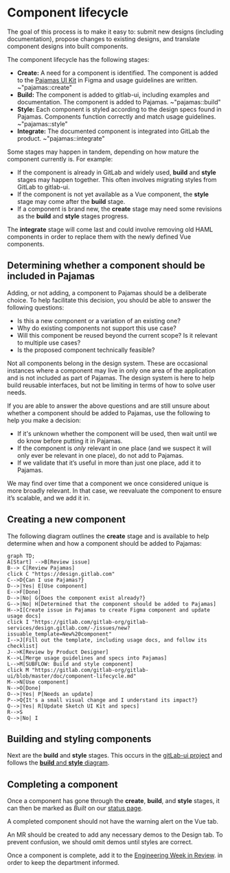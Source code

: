 # Component lifecycle
The goal of this process is to make it easy to: submit new designs (including documentation), propose changes to existing designs, and translate component designs into built components.

The component lifecycle has the following stages:

* **Create:** A need for a component is identified. The component is added to the [Pajamas UI Kit](https://www.figma.com/file/qEddyqCrI7kPSBjGmwkZzQ/Pajamas-UI-Kit---Beta) in Figma and usage guidelines are written.
~"pajamas::create"
* **Build:** The component is added to gitlab-ui, including examples 
and documentation. The component is added to Pajamas. ~"pajamas::build"
* **Style:** Each component is styled according to the design specs found in 
Pajamas. Components function correctly and match usage guidelines. ~"pajamas::style"
* **Integrate:** The documented component is integrated into GitLab the 
product. ~"pajamas::integrate"

Some stages may happen in tandem, depending on how mature the component currently
is. For example:

* If the component is already in GitLab and widely used, **build** and
**style** stages may happen together. This often involves migrating styles from GitLab
to gitlab-ui.
* If the component is not yet available as a Vue component, the **style** stage
may come after the **build** stage.
* If a component is brand new, the **create** stage may need some revisions as the 
**build** and **style** stages progress.

The **integrate** stage will come last and could involve removing old HAML components
in order to replace them with the newly defined Vue components.

## Determining whether a component should be included in Pajamas

Adding, or not adding, a component to Pajamas should be a deliberate choice. To 
help facilitate this decision, you should be able to answer the following questions:

* Is this a new component or a variation of an existing one?
* Why do existing components not support this use case?
* Will this component be reused beyond the current scope? Is it relevant to multiple
use cases?
* Is the proposed component technically feasible?

Not all components belong in the design system. These are occasional instances 
where a component may live in only one area of the application and is not included 
as part of Pajamas. The design system is here to help build reusable interfaces, 
but not be limiting in terms of how to solve user needs. 

If you are able to answer the above questions and are still unsure about whether
a component should be added to Pajamas, use the following to help you make a
decision:

* If it's unknown whether the component will be used, then wait until we do know
before putting it in Pajamas.
* If the component is *only* relevant in one place (and we suspect it will only
ever be relevant in one place), do not add to Pajamas.
* If we validate that it’s useful in more than just one place, add it to Pajamas.

We may find over time that a component we once considered unique is more broadly 
relevant. In that case, we reevaluate the component to ensure it’s scalable, and 
we add it in.

## Creating a new component

The following diagram outlines the **create** stage and is available to help 
determine when and how a component should be added to Pajamas:

```mermaid
graph TD;
A[Start] -->B[Review issue]
B--> C[Review Pajamas]
click C "https://design.gitlab.com"
C-->D{Can I use Pajamas?}
D-->|Yes| E[Use component]
E-->F[Done]
D-->|No| G{Does the component exist already?}
G-->|No| H[Determined that the component should be added to Pajamas]
H-->I[Create issue in Pajamas to create Figma component and update usage docs]
click I "https://gitlab.com/gitlab-org/gitlab-services/design.gitlab.com/-/issues/new?issuable_template=New%20component"
I-->J[Fill out the template, including usage docs, and follow its checklist]
J-->K[Review by Product Designer]
K-->L[Merge usage guidelines and specs into Pajamas]
L-->M[SUBFLOW: Build and style component]
click M "https://gitlab.com/gitlab-org/gitlab-ui/blob/master/doc/component-lifecycle.md"
M-->N[Use component]
N-->O[Done]
O-->|Yes| P[Needs an update]
P-->Q{It's a small visual change and I understand its impact?}
Q-->|Yes| R[Update Sketch UI Kit and specs]
R-->S
Q-->|No| I
```

## Building and styling components

Next are the **build** and **style** stages. This occurs 
in the [gitLab-ui project](https://gitlab.com/gitlab-org/gitlab-ui) and follows 
the [**build** and **style** diagram](https://gitlab.com/gitlab-org/gitlab-ui/blob/master/doc/component-lifecycle.md).

## Completing a component

Once a component has gone through the **create**, **build**, and **style** stages, 
it can then be marked as *Built* on our [status page](https://design.gitlab.com/components/status).

A completed component should not have the warning alert on the Vue tab.

An MR should be created to add any necessary demos to the Design tab. To prevent 
confusion, we should omit demos until styles are correct.

Once a component is complete, add it to the [Engineering Week in Review](https://docs.google.com/document/d/1Oglq0-rLbPFRNbqCDfHT0-Y3NkVEiHj6UukfYijHyUs/edit).
in order to keep the department informed.
